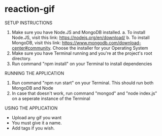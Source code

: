 # reaction-gif

SETUP INSTRUCTIONS
1. Make sure you have Node.JS and MongoDB installed.
  a. To install Node.JS, visit this link: https://nodejs.org/en/download/
  b. To install MongoDB, visit this link: https://www.mongodb.com/download-center#community. Choose the installer for your Operating System
2. Make sure you have Terminal running and you're at the project's root directory.
3. Run command "npm install" on your Terminal to install dependencies

RUNNING THE APPLICATION
1. Run command "npm run start" on your Terminal. This should run both MongoDB and Node
2. In case that doesn't work, run command "mongod" and "node index.js" on a seperate instance of the Terminal


USING THE APPLICATION
- Upload any gif you want
- You must give it a name.
- Add tags if you wish.
